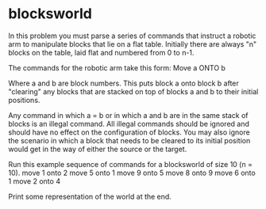 # blocksworld

In this problem you must parse a series of commands that instruct a robotic arm to manipulate blocks that lie on a flat table.
Initially there are always "n" blocks on the table, laid flat and numbered from 0 to n-1.

The commands for the robotic arm take this form:
Move a ONTO b

Where a and b are block numbers. This puts block a onto block b after "clearing" any blocks that are stacked on top of blocks a and b to their initial positions. 

Any command in which a = b or in which a and b are in the same stack of blocks is an illegal command. All illegal commands should be ignored and should have no effect on the configuration of blocks. You may also ignore the scenario in which a block that needs to be cleared to its initial position would get in the way of either the source or the target.

Run this example sequence of commands for a blocksworld of size 10 (n = 10).
 move 1 onto 2
 move 5 onto 1
 move 9 onto 5
 move 8 onto 9
 move 6 onto 1
 move 2 onto 4

 Print some representation of the world at the end. 